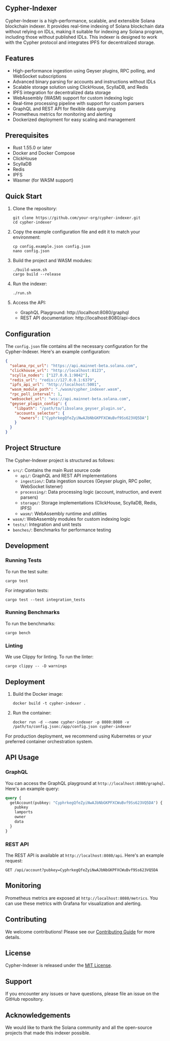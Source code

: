 ## Cypher-Indexer

Cypher-Indexer is a high-performance, scalable, and extensible Solana blockchain indexer. It provides real-time indexing of Solana blockchain data without relying on IDLs, making it suitable for indexing any Solana program, including those without published IDLs. This indexer is designed to work with the Cypher protocol and integrates IPFS for decentralized storage.

## Features

- High-performance ingestion using Geyser plugins, RPC polling, and WebSocket subscriptions
- Advanced binary parsing for accounts and instructions without IDLs
- Scalable storage solution using ClickHouse, ScyllaDB, and Redis
- IPFS integration for decentralized data storage
- WebAssembly (WASM) support for custom indexing logic
- Real-time processing pipeline with support for custom parsers
- GraphQL and REST API for flexible data querying
- Prometheus metrics for monitoring and alerting
- Dockerized deployment for easy scaling and management

## Prerequisites

- Rust 1.55.0 or later
- Docker and Docker Compose
- ClickHouse
- ScyllaDB
- Redis
- IPFS
- Wasmer (for WASM support)

## Quick Start

1. Clone the repository:
   ```
   git clone https://github.com/your-org/cypher-indexer.git
   cd cypher-indexer
   ```

2. Copy the example configuration file and edit it to match your environment:
   ```
   cp config.example.json config.json
   nano config.json
   ```

3. Build the project and WASM modules:
   ```
   ./build-wasm.sh
   cargo build --release
   ```

4. Run the indexer:
   ```
   ./run.sh
   ```

5. Access the API:
   - GraphQL Playground: http://localhost:8080/graphql
   - REST API documentation: http://localhost:8080/api-docs

## Configuration

The `config.json` file contains all the necessary configuration for the Cypher-Indexer. Here's an example configuration:

```json
{
  "solana_rpc_url": "https://api.mainnet-beta.solana.com",
  "clickhouse_url": "http://localhost:8123",
  "scylla_nodes": ["127.0.0.1:9042"],
  "redis_url": "redis://127.0.0.1:6379",
  "ipfs_api_url": "http://localhost:5001",
  "wasm_module_path": "./wasm/cypher_indexer.wasm",
  "rpc_poll_interval": 1,
  "websocket_url": "wss://api.mainnet-beta.solana.com",
  "geyser_plugin_config": {
    "libpath": "/path/to/libsolana_geyser_plugin.so",
    "accounts_selector": {
      "owners": ["CyphrkegQfeZyiNwAJbNbGKPFXCWuBvf9Ss623VQ5DA"]
    }
  }
}
```

## Project Structure

The Cypher-Indexer project is structured as follows:

- `src/`: Contains the main Rust source code
  - `api/`: GraphQL and REST API implementations
  - `ingestion/`: Data ingestion sources (Geyser plugin, RPC poller, WebSocket listener)
  - `processing/`: Data processing logic (account, instruction, and event parsers)
  - `storage/`: Storage implementations (ClickHouse, ScyllaDB, Redis, IPFS)
  - `wasm/`: WebAssembly runtime and utilities
- `wasm/`: WebAssembly modules for custom indexing logic
- `tests/`: Integration and unit tests
- `benches/`: Benchmarks for performance testing

## Development

### Running Tests

To run the test suite:

```
cargo test
```

For integration tests:

```
cargo test --test integration_tests
```

### Running Benchmarks

To run the benchmarks:

```
cargo bench
```

### Linting

We use Clippy for linting. To run the linter:

```
cargo clippy -- -D warnings
```

## Deployment

1. Build the Docker image:
   ```
   docker build -t cypher-indexer .
   ```

2. Run the container:
   ```
   docker run -d --name cypher-indexer -p 8080:8080 -v /path/to/config.json:/app/config.json cypher-indexer
   ```

For production deployment, we recommend using Kubernetes or your preferred container orchestration system.

## API Usage

### GraphQL

You can access the GraphQL playground at `http://localhost:8080/graphql`. Here's an example query:

```graphql
query {
  getAccount(pubkey: "CyphrkegQfeZyiNwAJbNbGKPFXCWuBvf9Ss623VQ5DA") {
    pubkey
    lamports
    owner
    data
  }
}
```

### REST API

The REST API is available at `http://localhost:8080/api`. Here's an example request:

```
GET /api/account?pubkey=CyphrkegQfeZyiNwAJbNbGKPFXCWuBvf9Ss623VQ5DA
```

## Monitoring

Prometheus metrics are exposed at `http://localhost:8080/metrics`. You can use these metrics with Grafana for visualization and alerting.

## Contributing

We welcome contributions! Please see our [Contributing Guide](CONTRIBUTING.md) for more details.

## License

Cypher-Indexer is released under the [MIT License](LICENSE).

## Support

If you encounter any issues or have questions, please file an issue on the GitHub repository.

## Acknowledgements

We would like to thank the Solana community and all the open-source projects that made this indexer possible.
